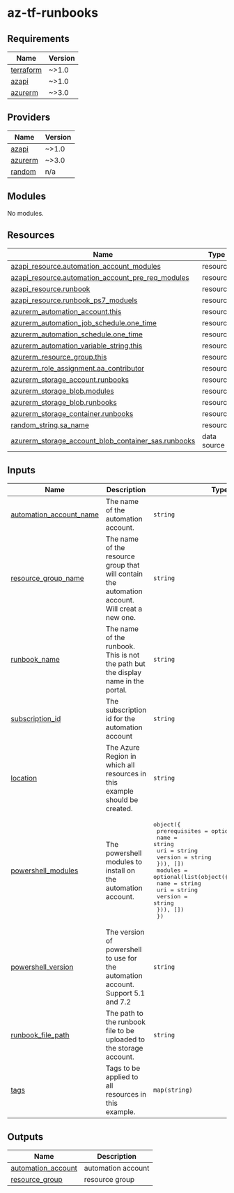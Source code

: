 # az-tf-runbooks
<!-- BEGINNING OF PRE-COMMIT-TERRAFORM DOCS HOOK -->
## Requirements

| Name | Version |
|------|---------|
| <a name="requirement_terraform"></a> [terraform](#requirement\_terraform) | ~>1.0 |
| <a name="requirement_azapi"></a> [azapi](#requirement\_azapi) | ~>1.0 |
| <a name="requirement_azurerm"></a> [azurerm](#requirement\_azurerm) | ~>3.0 |

## Providers

| Name | Version |
|------|---------|
| <a name="provider_azapi"></a> [azapi](#provider\_azapi) | ~>1.0 |
| <a name="provider_azurerm"></a> [azurerm](#provider\_azurerm) | ~>3.0 |
| <a name="provider_random"></a> [random](#provider\_random) | n/a |

## Modules

No modules.

## Resources

| Name | Type |
|------|------|
| [azapi_resource.automation_account_modules](https://registry.terraform.io/providers/Azure/azapi/latest/docs/resources/resource) | resource |
| [azapi_resource.automation_account_pre_req_modules](https://registry.terraform.io/providers/Azure/azapi/latest/docs/resources/resource) | resource |
| [azapi_resource.runbook](https://registry.terraform.io/providers/Azure/azapi/latest/docs/resources/resource) | resource |
| [azapi_resource.runbook_ps7_moduels](https://registry.terraform.io/providers/Azure/azapi/latest/docs/resources/resource) | resource |
| [azurerm_automation_account.this](https://registry.terraform.io/providers/hashicorp/azurerm/latest/docs/resources/automation_account) | resource |
| [azurerm_automation_job_schedule.one_time](https://registry.terraform.io/providers/hashicorp/azurerm/latest/docs/resources/automation_job_schedule) | resource |
| [azurerm_automation_schedule.one_time](https://registry.terraform.io/providers/hashicorp/azurerm/latest/docs/resources/automation_schedule) | resource |
| [azurerm_automation_variable_string.this](https://registry.terraform.io/providers/hashicorp/azurerm/latest/docs/resources/automation_variable_string) | resource |
| [azurerm_resource_group.this](https://registry.terraform.io/providers/hashicorp/azurerm/latest/docs/resources/resource_group) | resource |
| [azurerm_role_assignment.aa_contributor](https://registry.terraform.io/providers/hashicorp/azurerm/latest/docs/resources/role_assignment) | resource |
| [azurerm_storage_account.runbooks](https://registry.terraform.io/providers/hashicorp/azurerm/latest/docs/resources/storage_account) | resource |
| [azurerm_storage_blob.modules](https://registry.terraform.io/providers/hashicorp/azurerm/latest/docs/resources/storage_blob) | resource |
| [azurerm_storage_blob.runbooks](https://registry.terraform.io/providers/hashicorp/azurerm/latest/docs/resources/storage_blob) | resource |
| [azurerm_storage_container.runbooks](https://registry.terraform.io/providers/hashicorp/azurerm/latest/docs/resources/storage_container) | resource |
| [random_string.sa_name](https://registry.terraform.io/providers/hashicorp/random/latest/docs/resources/string) | resource |
| [azurerm_storage_account_blob_container_sas.runbooks](https://registry.terraform.io/providers/hashicorp/azurerm/latest/docs/data-sources/storage_account_blob_container_sas) | data source |

## Inputs

| Name | Description | Type | Default | Required |
|------|-------------|------|---------|:--------:|
| <a name="input_automation_account_name"></a> [automation\_account\_name](#input\_automation\_account\_name) | The name of the automation account. | `string` | n/a | yes |
| <a name="input_resource_group_name"></a> [resource\_group\_name](#input\_resource\_group\_name) | The name of the resource group that will contain the automation account. Will creat a new one. | `string` | n/a | yes |
| <a name="input_runbook_name"></a> [runbook\_name](#input\_runbook\_name) | The name of the runbook. This is not the path but the display name in the portal. | `string` | n/a | yes |
| <a name="input_subscription_id"></a> [subscription\_id](#input\_subscription\_id) | The subscription id for the automation account | `string` | n/a | yes |
| <a name="input_location"></a> [location](#input\_location) | The Azure Region in which all resources in this example should be created. | `string` | `"westeurope"` | no |
| <a name="input_powershell_modules"></a> [powershell\_modules](#input\_powershell\_modules) | The powershell modules to install on the automation account. | <pre>object({<br>    prerequisites = optional(list(object({<br>      name    = string<br>      uri     = string<br>      version = string<br>    })), [])<br>    modules = optional(list(object({<br>      name    = string<br>      uri     = string<br>      version = string<br>    })), [])<br>  })</pre> | <pre>{<br>  "modules": [],<br>  "prerequisites": []<br>}</pre> | no |
| <a name="input_powershell_version"></a> [powershell\_version](#input\_powershell\_version) | The version of powershell to use for the automation account. Support 5.1 and 7.2 | `string` | `"7.2"` | no |
| <a name="input_runbook_file_path"></a> [runbook\_file\_path](#input\_runbook\_file\_path) | The path to the runbook file to be uploaded to the storage account. | `string` | `""` | no |
| <a name="input_tags"></a> [tags](#input\_tags) | Tags to be applied to all resources in this example. | `map(string)` | `{}` | no |

## Outputs

| Name | Description |
|------|-------------|
| <a name="output_automation_account"></a> [automation\_account](#output\_automation\_account) | automation account |
| <a name="output_resource_group"></a> [resource\_group](#output\_resource\_group) | resource group |
<!-- END OF PRE-COMMIT-TERRAFORM DOCS HOOK -->
